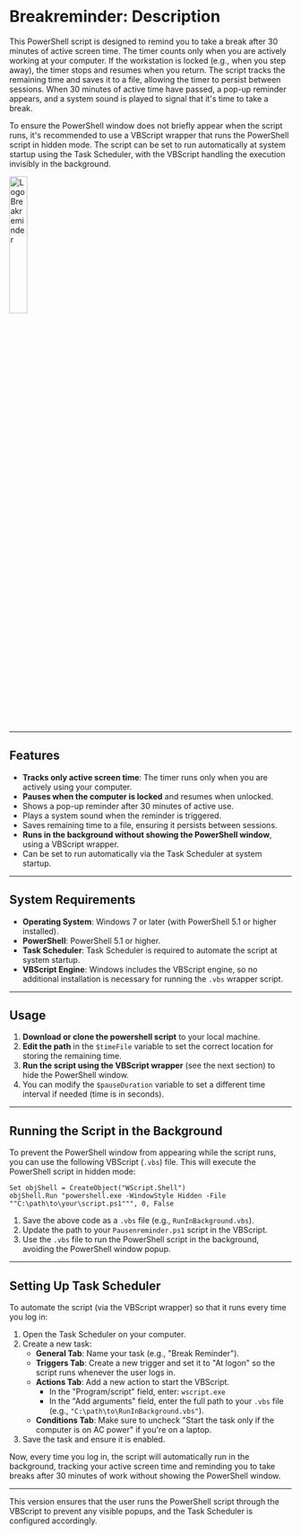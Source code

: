 # Breakreminder: Description

This PowerShell script is designed to remind you to take a break after 30 minutes of active screen time. The timer counts only when you are actively working at your computer. If the workstation is locked (e.g., when you step away), the timer stops and resumes when you return. The script tracks the remaining time and saves it to a file, allowing the timer to persist between sessions. When 30 minutes of active time have passed, a pop-up reminder appears, and a system sound is played to signal that it's time to take a break.

To ensure the PowerShell window does not briefly appear when the script runs, it's recommended to use a VBScript wrapper that runs the PowerShell script in hidden mode. The script can be set to run automatically at system startup using the Task Scheduler, with the VBScript handling the execution invisibly in the background.

<img src="https://github.com/user-attachments/assets/e0207339-3ec2-4b8b-995a-f0b06fa6359d" alt="Logo Breakreminder" width="25%">

---

## Features

- **Tracks only active screen time**: The timer runs only when you are actively using your computer.
- **Pauses when the computer is locked** and resumes when unlocked.
- Shows a pop-up reminder after 30 minutes of active use.
- Plays a system sound when the reminder is triggered.
- Saves remaining time to a file, ensuring it persists between sessions.
- **Runs in the background without showing the PowerShell window**, using a VBScript wrapper.
- Can be set to run automatically via the Task Scheduler at system startup.

---

## System Requirements

- **Operating System**: Windows 7 or later (with PowerShell 5.1 or higher installed).
- **PowerShell**: PowerShell 5.1 or higher.
- **Task Scheduler**: Task Scheduler is required to automate the script at system startup.
- **VBScript Engine**: Windows includes the VBScript engine, so no additional installation is necessary for running the `.vbs` wrapper script.

---

## Usage

1. **Download or clone the powershell script** to your local machine.
2. **Edit the path** in the `$timeFile` variable to set the correct location for storing the remaining time.
3. **Run the script using the VBScript wrapper** (see the next section) to hide the PowerShell window.
4. You can modify the `$pauseDuration` variable to set a different time interval if needed (time is in seconds).

---

## Running the Script in the Background

To prevent the PowerShell window from appearing while the script runs, you can use the following VBScript (`.vbs`) file. This will execute the PowerShell script in hidden mode:

```vbscript
Set objShell = CreateObject("WScript.Shell")
objShell.Run "powershell.exe -WindowStyle Hidden -File ""C:\path\to\your\script.ps1""", 0, False
```

1. Save the above code as a `.vbs` file (e.g., `RunInBackground.vbs`).
2. Update the path to your `Pausenreminder.ps1` script in the VBScript.
3. Use the `.vbs` file to run the PowerShell script in the background, avoiding the PowerShell window popup.

---

## Setting Up Task Scheduler

To automate the script (via the VBScript wrapper) so that it runs every time you log in:

1. Open the Task Scheduler on your computer.
2. Create a new task:
   - **General Tab**: Name your task (e.g., "Break Reminder").
   - **Triggers Tab**: Create a new trigger and set it to "At logon" so the script runs whenever the user logs in.
   - **Actions Tab**: Add a new action to start the VBScript.
     - In the "Program/script" field, enter: `wscript.exe`
     - In the "Add arguments" field, enter the full path to your `.vbs` file (e.g., `"C:\path\to\RunInBackground.vbs"`).
   - **Conditions Tab**: Make sure to uncheck "Start the task only if the computer is on AC power" if you're on a laptop.
3. Save the task and ensure it is enabled.

Now, every time you log in, the script will automatically run in the background, tracking your active screen time and reminding you to take breaks after 30 minutes of work without showing the PowerShell window.

---

This version ensures that the user runs the PowerShell script through the VBScript to prevent any visible popups, and the Task Scheduler is configured accordingly.
